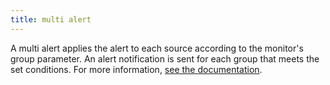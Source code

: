 ```yaml
---
title: multi alert
---
```

A multi alert applies the alert to each source according to the monitor's group parameter. An alert notification is sent for each group that meets the set conditions.
For more information, <a href="https://docs.datadoghq.com/monitors/configuration/?tab=thresholdalert#alert-grouping">see the documentation</a>.
